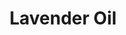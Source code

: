 ---
name: Lavender Oil
title: Lavender Oil
details:
  - detail:
      key: "Aromatic Description"
      value: "Fresh, Floral"
  - detail:
      key: "Solubility"
      value: "Insoluble in water, but soluble In 95% ethanol, DEP, White oil."
  - detail:
      key: "Cas Number"
      value: "8000-28-0"
  - detail:
      key: "Flash Point Deg Fahrenheit"
      value: "71 deg C"
  - detail:
      key: "Odour"
      value: "Odour of Lavender Oil"
  - detail:
      key: "Optical Rotation"
      value: "-5.35 to -6.35 deg"
  - detail:
      key: "Physical State"
      value: "Liquid"
  - detail:
      key: "Refractive Index"
      value: "1.459 to 1.469 (at 20 deg C)"
  - detail:
      key: "Specific Gravity"
      value: "0.875 to 0.888 (at 25 deg C)"
  - detail:
      key: "Einecs No"
      value: "289-995-2"
  - detail:
      key: "Fema No"
      value: "2622"
  - detail:
      key: "Packaging Size"
      value: "5, 25, 200 Kg"
  - detail:
      key: "Packaging Type"
      value: "Can, Barrel"
  - detail:
      key: "Brand"
      value: "Natural Aroma"
showOnHome: true
thumbnail: https://5.imimg.com/data5/SELLER/Default/2021/12/VW/BP/OX/3823480/lavender-oil-500x500.jpg
productImages:
  - ""
category: reconstituted oil
---